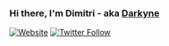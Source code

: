 ### Hi there, I'm Dimitri - aka [Darkyne][website]

[![Website](https://img.shields.io/website?label=Darkyne.com&style=for-the-badge&url=https%3A%2F%2Fdarkyne.com)](https://darkyne.com)
[![Twitter Follow](https://img.shields.io/twitter/follow/xDarkyne?color=1DA1F2&logo=twitter&style=for-the-badge)](https://twitter.com/intent/follow?original_referer=https%3A%2F%2Fgithub.com%2FcodeSTACKr&screen_name=xDarkyne)

[website]: https://darkyne.com
